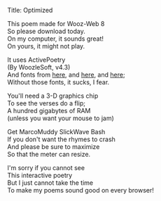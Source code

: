 Title: Optimized

This poem made for Wooz-Web 8  
So please download today.  
On my computer, it sounds great!  
On yours, it might not play.

It uses ActivePoetry  
(By WoozleSoft, v4.3)  
And fonts from [here](#), and [here](#), and [here](#);  
Without those fonts, it sucks, I fear.

You'll need a 3-D graphics chip  
To see the verses do a flip;  
A hundred gigabytes of RAM  
(unless you want your mouse to jam)

Get MarcoMuddy SlickWave Bash  
If you don't want the rhymes to crash  
And please be sure to maximize  
So that the meter can resize.

I'm sorry if you cannot see  
This interactive poetry  
But I just cannot take the time  
To make my poems sound good on every browser!
